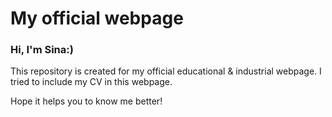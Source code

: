 # My official webpage

### Hi, I'm Sina:)
This repository is created for my official educational & industrial webpage. I tried to include my CV in this webpage.

Hope it helps you to know me better!
